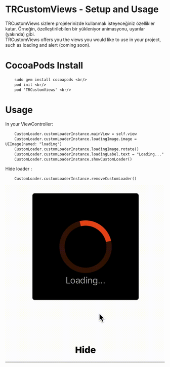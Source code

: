 # TRCustomViews - Setup and Usage
TRCustomViews sizlere projelerinizde kullanmak isteyeceğiniz özellikler katar. Örneğin, özelleştirilebilen bir yükleniyor animasyonu, uyarılar (yakında) gibi. <br/>
TRCustomViews offers you the views you would like to use in your project, such as loading and alert (coming soon).
# CocoaPods Install
        sudo gem install cocoapods <br/>
        pod init <br/>
        pod 'TRCustomViews' <br/>

# Usage 
In your ViewController:

        CustomLoader.customLoaderInstance.mainView = self.view
        CustomLoader.customLoaderInstance.loadingImage.image = UIImage(named: "loading")
        CustomLoader.customLoaderInstance.loadingImage.rotate()
        CustomLoader.customLoaderInstance.loadingLabel.text = "Loading..."
        CustomLoader.customLoaderInstance.showCustomLoader()
        
Hide loader :

        CustomLoader.customLoaderInstance.removeCustomLoader()


![](example.gif)
